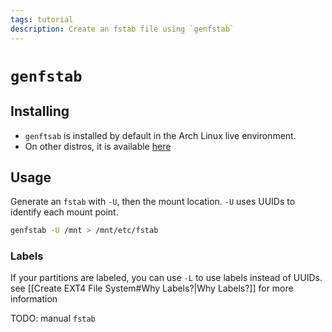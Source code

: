 ```yaml
---
tags: tutorial
description: Create an fstab file using `genfstab`
---
```


# `genfstab`
## Installing
* `genftsab` is installed by default in the Arch Linux live environment.
* On other distros, it is available [here](https://github.com/glacion/genfstab)

## Usage
Generate an `fstab` with `-U`, then the mount location. `-U` uses UUIDs to identify each mount point.
```sh
genfstab -U /mnt > /mnt/etc/fstab
```

### Labels
If your partitions are labeled, you can use `-L` to use labels instead of UUIDs. see [[Create EXT4 File System#Why Labels?|Why Labels?]] for more information

TODO: manual `fstab`